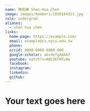 ```yaml
---
name: 陳信樺 Shen-Hua Chen 
image: images/members/1098104323.jpg 
role: undergrad
aliases:
  - shen hua chen
links:
  home-page: https://example.com/
  email: example@cs.nycu.edu.tw
  phone: 
  orcid: 0000-0000-0000-000
  google-scholar: abcdefgAAAAJ
  youtube: watch?v=ABCDEF0FLWw
  facebook:
  instagram:
  linkedin:
  github: 
---
```

# Your text goes here
